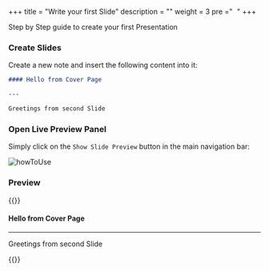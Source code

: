 +++
title = "Write your first Slide"
description = ""
weight = 3
pre ="<i class='fa fa-send' style='margin-right:5px' ></i> "
+++

Step by Step guide to create your first Presentation
<!--more-->


### Create Slides

Create a new note and insert the following content into it:

````md
#### Hello from Cover Page

---

Greetings from second Slide
````

### Open Live Preview Panel

Simply click on the `Show Slide Preview` button in the main navigation bar:

![howToUse](https://raw.githubusercontent.com/MSzturc/obsidian-advanced-slides/main/imgs/howToUse.png)


### Preview

{{<revealjs theme="moon" progress="true">}}

#### Hello from Cover Page

---

Greetings from second Slide

{{</revealjs>}}
